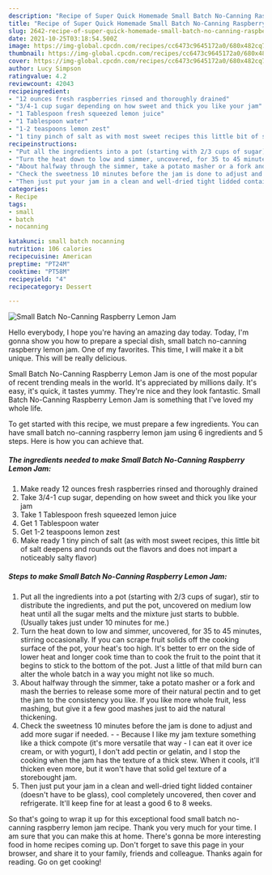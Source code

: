 ```yaml
---
description: "Recipe of Super Quick Homemade Small Batch No-Canning Raspberry Lemon Jam"
title: "Recipe of Super Quick Homemade Small Batch No-Canning Raspberry Lemon Jam"
slug: 2642-recipe-of-super-quick-homemade-small-batch-no-canning-raspberry-lemon-jam
date: 2021-10-25T03:18:54.500Z
image: https://img-global.cpcdn.com/recipes/cc6473c9645172a0/680x482cq70/small-batch-no-canning-raspberry-lemon-jam-recipe-main-photo.jpg
thumbnail: https://img-global.cpcdn.com/recipes/cc6473c9645172a0/680x482cq70/small-batch-no-canning-raspberry-lemon-jam-recipe-main-photo.jpg
cover: https://img-global.cpcdn.com/recipes/cc6473c9645172a0/680x482cq70/small-batch-no-canning-raspberry-lemon-jam-recipe-main-photo.jpg
author: Lucy Simpson
ratingvalue: 4.2
reviewcount: 42043
recipeingredient:
- "12 ounces fresh raspberries rinsed and thoroughly drained"
- "3/4-1 cup sugar depending on how sweet and thick you like your jam"
- "1 Tablespoon fresh squeezed lemon juice"
- "1 Tablespoon water"
- "1-2 teaspoons lemon zest"
- "1 tiny pinch of salt as with most sweet recipes this little bit of salt deepens and rounds out the flavors and does not impart a noticeably salty flavor"
recipeinstructions:
- "Put all the ingredients into a pot (starting with 2/3 cups of sugar), stir to distribute the ingredients, and put the pot, uncovered on medium low heat until all the sugar melts and the mixture just starts to bubble. (Usually takes just under 10 minutes for me.)"
- "Turn the heat down to low and simmer, uncovered, for 35 to 45 minutes, stirring occasionally. If you can scrape fruit solids off the cooking surface of the pot, your heat&#39;s too high. It&#39;s better to err on the side of lower heat and longer cook time than to cook the fruit to the point that it begins to stick to the bottom of the pot. Just a little of that mild burn can alter the whole batch in a way you might not like so much."
- "About halfway through the simmer, take a potato masher or a fork and mash the berries to release some more of their natural pectin and to get the jam to the consistency you like. If you like more whole fruit, less mashing, but give it a few good mashes just to aid the natural thickening."
- "Check the sweetness 10 minutes before the jam is done to adjust and add more sugar if needed.  Because I like my jam texture something like a thick compote (it&#39;s more versatile that way - I can eat it over ice cream, or with yogurt), I don&#39;t add pectin or gelatin, and I stop the cooking when the jam has the texture of a thick stew. When it cools, it&#39;ll thicken even more, but it won&#39;t have that solid gel texture of a storebought jam."
- "Then just put your jam in a clean and well-dried tight lidded container (doesn&#39;t have to be glass), cool completely uncovered, then cover and refrigerate. It&#39;ll keep fine for at least a good 6 to 8 weeks."
categories:
- Recipe
tags:
- small
- batch
- nocanning

katakunci: small batch nocanning 
nutrition: 106 calories
recipecuisine: American
preptime: "PT24M"
cooktime: "PT58M"
recipeyield: "4"
recipecategory: Dessert

---
```



![Small Batch No-Canning Raspberry Lemon Jam](https://img-global.cpcdn.com/recipes/cc6473c9645172a0/680x482cq70/small-batch-no-canning-raspberry-lemon-jam-recipe-main-photo.jpg)

Hello everybody, I hope you're having an amazing day today. Today, I'm gonna show you how to prepare a special dish, small batch no-canning raspberry lemon jam. One of my favorites. This time, I will make it a bit unique. This will be really delicious.

Small Batch No-Canning Raspberry Lemon Jam is one of the most popular of recent trending meals in the world. It's appreciated by millions daily. It's easy, it's quick, it tastes yummy. They're nice and they look fantastic. Small Batch No-Canning Raspberry Lemon Jam is something that I've loved my whole life.




To get started with this recipe, we must prepare a few ingredients. You can have small batch no-canning raspberry lemon jam using 6 ingredients and 5 steps. Here is how you can achieve that.

<!--inarticleads1-->

##### The ingredients needed to make Small Batch No-Canning Raspberry Lemon Jam:

1. Make ready 12 ounces fresh raspberries rinsed and thoroughly drained
1. Take 3/4-1 cup sugar, depending on how sweet and thick you like your jam
1. Take 1 Tablespoon fresh squeezed lemon juice
1. Get 1 Tablespoon water
1. Get 1-2 teaspoons lemon zest
1. Make ready 1 tiny pinch of salt (as with most sweet recipes, this little bit of salt deepens and rounds out the flavors and does not impart a noticeably salty flavor)




<!--inarticleads2-->

##### Steps to make Small Batch No-Canning Raspberry Lemon Jam:

1. Put all the ingredients into a pot (starting with 2/3 cups of sugar), stir to distribute the ingredients, and put the pot, uncovered on medium low heat until all the sugar melts and the mixture just starts to bubble. (Usually takes just under 10 minutes for me.)
1. Turn the heat down to low and simmer, uncovered, for 35 to 45 minutes, stirring occasionally. If you can scrape fruit solids off the cooking surface of the pot, your heat&#39;s too high. It&#39;s better to err on the side of lower heat and longer cook time than to cook the fruit to the point that it begins to stick to the bottom of the pot. Just a little of that mild burn can alter the whole batch in a way you might not like so much.
1. About halfway through the simmer, take a potato masher or a fork and mash the berries to release some more of their natural pectin and to get the jam to the consistency you like. If you like more whole fruit, less mashing, but give it a few good mashes just to aid the natural thickening.
1. Check the sweetness 10 minutes before the jam is done to adjust and add more sugar if needed. -  - Because I like my jam texture something like a thick compote (it&#39;s more versatile that way - I can eat it over ice cream, or with yogurt), I don&#39;t add pectin or gelatin, and I stop the cooking when the jam has the texture of a thick stew. When it cools, it&#39;ll thicken even more, but it won&#39;t have that solid gel texture of a storebought jam.
1. Then just put your jam in a clean and well-dried tight lidded container (doesn&#39;t have to be glass), cool completely uncovered, then cover and refrigerate. It&#39;ll keep fine for at least a good 6 to 8 weeks.




So that's going to wrap it up for this exceptional food small batch no-canning raspberry lemon jam recipe. Thank you very much for your time. I am sure that you can make this at home. There's gonna be more interesting food in home recipes coming up. Don't forget to save this page in your browser, and share it to your family, friends and colleague. Thanks again for reading. Go on get cooking!
